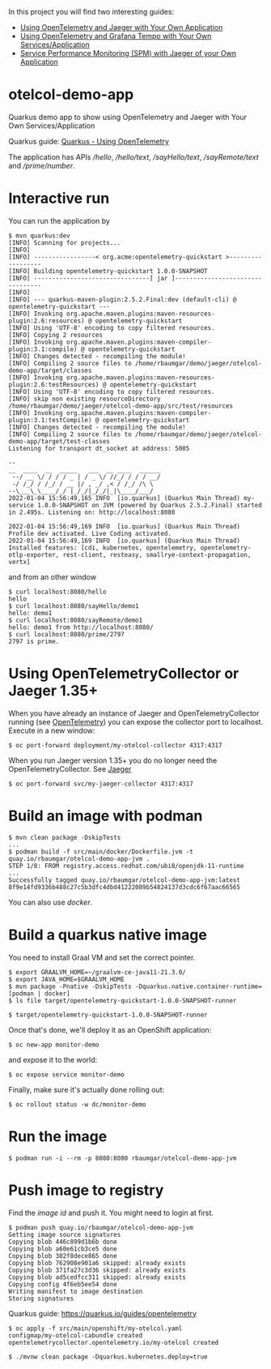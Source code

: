 In this project you will  find two interesting guides:

- [Using OpenTelemetry and Jaeger with Your Own Application](OpenTelemetry.md)
- [Using OpenTelemetry and Grafana Tempo with Your Own Services/Application](OpenTelemetry_with_Tempo.md)
- [Service Performance Monitoring (SPM) with Jaeger of your Own Application](ServicePerformanceMonitoring.md)

# otelcol-demo-app

Quarkus demo app to show using OpenTelemetry and Jaeger with Your Own Services/Application

Quarkus guide: [Quarkus - Using OpenTelemetry](https://quarkus.io/guides/opentelemetry)

The application has APIs */hello*, */hello/text*, */sayHello/text*, */sayRemote/text* and */prime/number*.

# Interactive run

You can run the application by

```shell
$ mvn quarkus:dev
[INFO] Scanning for projects...
[INFO] 
[INFO] -----------------< org.acme:opentelemetry-quickstart >------------------
[INFO] Building opentelemetry-quickstart 1.0.0-SNAPSHOT
[INFO] --------------------------------[ jar ]---------------------------------
[INFO] 
[INFO] --- quarkus-maven-plugin:2.5.2.Final:dev (default-cli) @ opentelemetry-quickstart ---
[INFO] Invoking org.apache.maven.plugins:maven-resources-plugin:2.6:resources) @ opentelemetry-quickstart
[INFO] Using 'UTF-8' encoding to copy filtered resources.
[INFO] Copying 2 resources
[INFO] Invoking org.apache.maven.plugins:maven-compiler-plugin:3.1:compile) @ opentelemetry-quickstart
[INFO] Changes detected - recompiling the module!
[INFO] Compiling 2 source files to /home/rbaumgar/demo/jaeger/otelcol-demo-app/target/classes
[INFO] Invoking org.apache.maven.plugins:maven-resources-plugin:2.6:testResources) @ opentelemetry-quickstart
[INFO] Using 'UTF-8' encoding to copy filtered resources.
[INFO] skip non existing resourceDirectory /home/rbaumgar/demo/jaeger/otelcol-demo-app/src/test/resources
[INFO] Invoking org.apache.maven.plugins:maven-compiler-plugin:3.1:testCompile) @ opentelemetry-quickstart
[INFO] Changes detected - recompiling the module!
[INFO] Compiling 2 source files to /home/rbaumgar/demo/jaeger/otelcol-demo-app/target/test-classes
Listening for transport dt_socket at address: 5005

--
__  ____  __  _____   ___  __ ____  ______ 
 --/ __ \/ / / / _ | / _ \/ //_/ / / / __/ 
 -/ /_/ / /_/ / __ |/ , _/ ,< / /_/ /\ \   
--\___\_\____/_/ |_/_/|_/_/|_|\____/___/   
2022-01-04 15:56:49,165 INFO  [io.quarkus] (Quarkus Main Thread) my-service 1.0.0-SNAPSHOT on JVM (powered by Quarkus 2.5.2.Final) started in 2.495s. Listening on: http://localhost:8080

2022-01-04 15:56:49,169 INFO  [io.quarkus] (Quarkus Main Thread) Profile dev activated. Live Coding activated.
2022-01-04 15:56:49,169 INFO  [io.quarkus] (Quarkus Main Thread) Installed features: [cdi, kubernetes, opentelemetry, opentelemetry-otlp-exporter, rest-client, resteasy, smallrye-context-propagation, vertx]
```

and from an other window

```shell
$ curl localhost:8080/hello
hello
$ curl localhost:8080/sayHello/demo1
hello: demo1
$ curl localhost:8080/sayRemote/demo1
hello: demo1 from http://localhost:8080/
$ curl localhost:8080/prime/2797
2797 is prime.
```

# Using OpenTelemetryCollector or Jaeger 1.35+

When you have already an instance of Jaeger and OpenTelemetryCollector running (see [OpenTelemetry](OpenTelemetry.md)) you can expose the collector port to localhost.
Execute in a new window:

```shell
$ oc port-forward deployment/my-otelcol-collector 4317:4317
```

When you run Jaeger version 1.35+ you do no longer need the OpenTelemetryCollector. See [Jaeger](https://medium.com/jaegertracing/introducing-native-support-for-opentelemetry-in-jaeger-eb661be8183c)

```shell
$ oc port-forward svc/my-jaeger-collector 4317:4317
```

# Build an image with podman

```shell
$ mvn clean package -DskipTests
...
$ podman build -f src/main/docker/Dockerfile.jvm -t quay.io/rbaumgar/otelcol-demo-app-jvm .
STEP 1/8: FROM registry.access.redhat.com/ubi8/openjdk-11-runtime
...
Successfully tagged quay.io/rbaumgar/otelcol-demo-app-jvm:latest
8f9e14fd9336b488c27c5b3dfc4dbd41222089b54824137d3cdc6f67aac66565
```

You can also use *docker*.

# Build a quarkus native image

You need to install Graal VM and set the correct pointer.

```shell
$ export GRAALVM_HOME=~/graalvm-ce-java11-21.3.0/
$ export JAVA_HOME=$GRAALVM_HOME
$ mvn package -Pnative -DskipTests -Dquarkus.native.container-runtime=[podman | docker]
$ ls file target/opentelemetry-quickstart-1.0.0-SNAPSHOT-runner

$ target/opentelemetry-quickstart-1.0.0-SNAPSHOT-runner
```


Once that's done, we'll deploy it as an OpenShift application:

```shell
$ oc new-app monitor-demo
```

and expose it to the world:

```shell
$ oc expose service monitor-demo
```

Finally, make sure it's actually done rolling out:

```shell
$ oc rollout status -w dc/monitor-demo
```

# Run the image

```shell
$ podman run -i --rm -p 8080:8080 rbaumgar/otelcol-demo-app-jvm
```

# Push image to registry

Find the *image id* and push it. You might need to login at first.

```shell
$ podman push quay.io/rbaumgar/otelcol-demo-app-jvm
Getting image source signatures
Copying blob 446c899d1b6b done  
Copying blob a60e61cb3ce5 done  
Copying blob 302f8dece865 done  
Copying blob 762908e901a6 skipped: already exists  
Copying blob 371fa27c3d36 skipped: already exists  
Copying blob ad5cedfcc311 skipped: already exists  
Copying config 4f6eb5ee54 done  
Writing manifest to image destination
Storing signatures
```



Quarkus guide: https://quarkus.io/guides/opentelemetry

```shell
$ oc apply -f src/main/openshift/my-otelcol.yaml 
configmap/my-otelcol-cabundle created
opentelemetrycollector.opentelemetry.io/my-otelcol created

$ ./mvnw clean package -Dquarkus.kubernetes.deploy=true
```